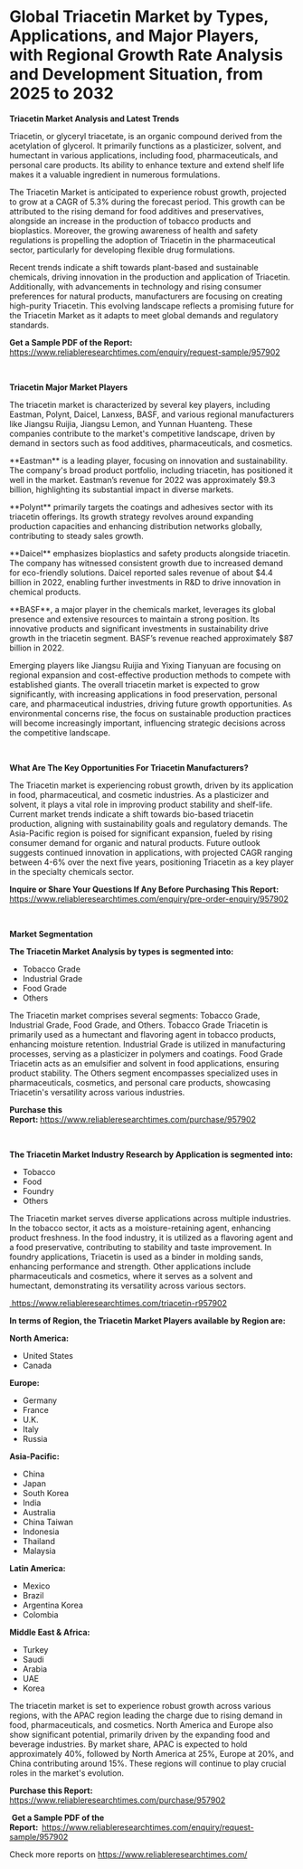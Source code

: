 <p><h1>Global Triacetin Market by Types, Applications, and Major Players, with Regional Growth Rate Analysis and Development Situation, from 2025 to 2032</h1></p><p><strong>Triacetin Market Analysis and Latest Trends</strong></p>
<p><p>Triacetin, or glyceryl triacetate, is an organic compound derived from the acetylation of glycerol. It primarily functions as a plasticizer, solvent, and humectant in various applications, including food, pharmaceuticals, and personal care products. Its ability to enhance texture and extend shelf life makes it a valuable ingredient in numerous formulations.</p><p>The Triacetin Market is anticipated to experience robust growth, projected to grow at a CAGR of 5.3% during the forecast period. This growth can be attributed to the rising demand for food additives and preservatives, alongside an increase in the production of tobacco products and bioplastics. Moreover, the growing awareness of health and safety regulations is propelling the adoption of Triacetin in the pharmaceutical sector, particularly for developing flexible drug formulations.</p><p>Recent trends indicate a shift towards plant-based and sustainable chemicals, driving innovation in the production and application of Triacetin. Additionally, with advancements in technology and rising consumer preferences for natural products, manufacturers are focusing on creating high-purity Triacetin. This evolving landscape reflects a promising future for the Triacetin Market as it adapts to meet global demands and regulatory standards.</p></p>
<p><strong>Get a Sample PDF of the Report:&nbsp;</strong> <a href="https://www.reliableresearchtimes.com/enquiry/request-sample/957902?utm_campaign=3061&utm_medium=2&utm_source=Github&utm_content=ia&utm_term=02042025&utm_id=triacetin">https://www.reliableresearchtimes.com/enquiry/request-sample/957902</a></p>
<p>&nbsp;</p>
<p><strong>Triacetin Major Market Players</strong></p>
<p><p>The triacetin market is characterized by several key players, including Eastman, Polynt, Daicel, Lanxess, BASF, and various regional manufacturers like Jiangsu Ruijia, Jiangsu Lemon, and Yunnan Huanteng. These companies contribute to the market's competitive landscape, driven by demand in sectors such as food additives, pharmaceuticals, and cosmetics.</p><p>**Eastman** is a leading player, focusing on innovation and sustainability. The company's broad product portfolio, including triacetin, has positioned it well in the market. Eastman’s revenue for 2022 was approximately $9.3 billion, highlighting its substantial impact in diverse markets. </p><p>**Polynt** primarily targets the coatings and adhesives sector with its triacetin offerings. Its growth strategy revolves around expanding production capacities and enhancing distribution networks globally, contributing to steady sales growth.</p><p>**Daicel** emphasizes bioplastics and safety products alongside triacetin. The company has witnessed consistent growth due to increased demand for eco-friendly solutions. Daicel reported sales revenue of about $4.4 billion in 2022, enabling further investments in R&D to drive innovation in chemical products.</p><p>**BASF**, a major player in the chemicals market, leverages its global presence and extensive resources to maintain a strong position. Its innovative products and significant investments in sustainability drive growth in the triacetin segment. BASF’s revenue reached approximately $87 billion in 2022.</p><p>Emerging players like Jiangsu Ruijia and Yixing Tianyuan are focusing on regional expansion and cost-effective production methods to compete with established giants. The overall triacetin market is expected to grow significantly, with increasing applications in food preservation, personal care, and pharmaceutical industries, driving future growth opportunities. As environmental concerns rise, the focus on sustainable production practices will become increasingly important, influencing strategic decisions across the competitive landscape.</p></p>
<p>&nbsp;</p>
<p><strong>What Are The Key Opportunities For Triacetin Manufacturers?</strong></p>
<p><p>The Triacetin market is experiencing robust growth, driven by its application in food, pharmaceutical, and cosmetic industries. As a plasticizer and solvent, it plays a vital role in improving product stability and shelf-life. Current market trends indicate a shift towards bio-based triacetin production, aligning with sustainability goals and regulatory demands. The Asia-Pacific region is poised for significant expansion, fueled by rising consumer demand for organic and natural products. Future outlook suggests continued innovation in applications, with projected CAGR ranging between 4-6% over the next five years, positioning Triacetin as a key player in the specialty chemicals sector.</p></p>
<p><strong>Inquire or Share Your Questions If Any Before Purchasing This Report:</strong> <a href="https://www.reliableresearchtimes.com/enquiry/pre-order-enquiry/957902?utm_campaign=3061&utm_medium=2&utm_source=Github&utm_content=ia&utm_term=02042025&utm_id=triacetin">https://www.reliableresearchtimes.com/enquiry/pre-order-enquiry/957902</a></p>
<p>&nbsp;</p>
<p><strong>Market Segmentation</strong></p>
<p><strong>The Triacetin Market Analysis by types is segmented into:</strong></p>
<p><ul><li>Tobacco Grade</li><li>Industrial Grade</li><li>Food Grade</li><li>Others</li></ul></p>
<p><p>The Triacetin market comprises several segments: Tobacco Grade, Industrial Grade, Food Grade, and Others. Tobacco Grade Triacetin is primarily used as a humectant and flavoring agent in tobacco products, enhancing moisture retention. Industrial Grade is utilized in manufacturing processes, serving as a plasticizer in polymers and coatings. Food Grade Triacetin acts as an emulsifier and solvent in food applications, ensuring product stability. The Others segment encompasses specialized uses in pharmaceuticals, cosmetics, and personal care products, showcasing Triacetin's versatility across various industries.</p></p>
<p><strong>Purchase this Report:&nbsp;</strong><a href="https://www.reliableresearchtimes.com/purchase/957902?utm_campaign=3061&utm_medium=2&utm_source=Github&utm_content=ia&utm_term=02042025&utm_id=triacetin">https://www.reliableresearchtimes.com/purchase/957902</a></p>
<p>&nbsp;</p>
<p><strong>The Triacetin Market Industry Research by Application is segmented into:</strong></p>
<p><ul><li>Tobacco</li><li>Food</li><li>Foundry</li><li>Others</li></ul></p>
<p><p>The Triacetin market serves diverse applications across multiple industries. In the tobacco sector, it acts as a moisture-retaining agent, enhancing product freshness. In the food industry, it is utilized as a flavoring agent and a food preservative, contributing to stability and taste improvement. In foundry applications, Triacetin is used as a binder in molding sands, enhancing performance and strength. Other applications include pharmaceuticals and cosmetics, where it serves as a solvent and humectant, demonstrating its versatility across various sectors.</p></p>
<p><a href="https://www.reliableresearchtimes.com/triacetin-r957902?utm_campaign=3061&utm_medium=2&utm_source=Github&utm_content=ia&utm_term=02042025&utm_id=triacetin">&nbsp;https://www.reliableresearchtimes.com/triacetin-r957902</a></p>
<p><strong>In terms of Region, the Triacetin Market Players available by Region are:</strong></p>
<p>
    <p> <strong> North America: </strong>
        <ul>
            <li>United States</li>
            <li>Canada</li>
        </ul>
        </p> 
    <p> <strong> Europe: </strong>
        <ul>
            <li>Germany</li>
            <li>France</li>
            <li>U.K.</li>
            <li>Italy</li>
            <li>Russia</li>
        </ul>
        </p> 
    <p> <strong> Asia-Pacific: </strong>
        <ul>
            <li>China</li>
            <li>Japan</li>
            <li>South Korea</li>
            <li>India</li>
            <li>Australia</li>
            <li>China Taiwan</li>
            <li>Indonesia</li>
            <li>Thailand</li>
            <li>Malaysia</li>
        </ul>
        </p> 
    <p> <strong> Latin America: </strong>
        <ul>
            <li>Mexico</li>
            <li>Brazil</li>
            <li>Argentina Korea</li>
            <li>Colombia</li>
        </ul>
        </p> 
    <p> <strong> Middle East & Africa: </strong>
        <ul>
            <li>Turkey</li>
            <li>Saudi</li>
            <li>Arabia</li>
            <li>UAE</li>
            <li>Korea</li>
        </ul>
    </p>
    </p>
<p><p>The triacetin market is set to experience robust growth across various regions, with the APAC region leading the charge due to rising demand in food, pharmaceuticals, and cosmetics. North America and Europe also show significant potential, primarily driven by the expanding food and beverage industries. By market share, APAC is expected to hold approximately 40%, followed by North America at 25%, Europe at 20%, and China contributing around 15%. These regions will continue to play crucial roles in the market's evolution.</p></p>
<p><strong>Purchase this Report: </strong><a href="https://www.reliableresearchtimes.com/purchase/957902?utm_campaign=3061&utm_medium=2&utm_source=Github&utm_content=ia&utm_term=02042025&utm_id=triacetin">https://www.reliableresearchtimes.com/purchase/957902</a></p>
<p>&nbsp;<strong>Get a Sample PDF of the Report:&nbsp;&nbsp;</strong><a href="https://www.reliableresearchtimes.com/enquiry/request-sample/957902?utm_campaign=3061&utm_medium=2&utm_source=Github&utm_content=ia&utm_term=02042025&utm_id=triacetin">https://www.reliableresearchtimes.com/enquiry/request-sample/957902</a></p>
<p><strong></strong></p>
<p>Check more reports on <a href="https://www.reliableresearchtimes.com/?utm_campaign=3061&utm_medium=2&utm_source=Github&utm_content=ia&utm_term=02042025&utm_id=triacetin">https://www.reliableresearchtimes.com/</a></p>